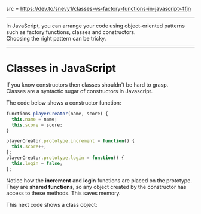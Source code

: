 src = https://dev.to/snevy1/classes-vs-factory-functions-in-javascript-4fjn  

---

In JavaScript, you can arrange your code using object-oriented patterns such as factory functions, classes and constructors.  
Choosing the right pattern can be tricky.

---

# Classes in JavaScript

If you know constructors then classes shouldn't be hard to grasp.  
Classes are a syntactic sugar of constructors in Javascript.  

The code below shows a constructor function:
```js
functions playerCreator(name, score) {
  this.name = name;
  this.score = score;
}

playerCreator.prototype.increment = function() {
  this.score++;
};
playerCreator.prototype.login = function() {
  this.login = false;
};
```

Notice how the **increment** and **login** functions are placed on the prototype.  
They are **shared functions**, so any object created by the constructor has access to these methods. This saves memory.  

This next code shows a class object:
```js

```

